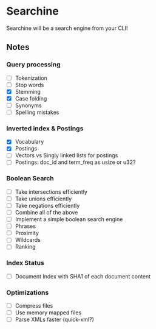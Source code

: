 # Searchine

Searchine will be a search engine from your CLI!

## Notes

### Query processing

- [ ] Tokenization
- [ ] Stop words
- [x] Stemming
- [x] Case folding
- [ ] Synonyms
- [ ] Spelling mistakes

### Inverted index & Postings

- [x] Vocabulary
- [x] Postings
- [ ] Vectors vs Singly linked lists for postings
- [ ] Postings: doc_id and term_freq as usize or u32?

### Boolean Search

- [ ] Take intersections efficiently
- [ ] Take unions efficiently
- [ ] Take negations efficiently
- [ ] Combine all of the above
- [ ] Implement a simple boolean search engine
- [ ] Phrases
- [ ] Proximity
- [ ] Wildcards
- [ ] Ranking

### Index Status

- [ ] Document Index with SHA1 of each document content

### Optimizations

- [ ] Compress files
- [ ] Use memory mapped files
- [ ] Parse XMLs faster (quick-xml?)